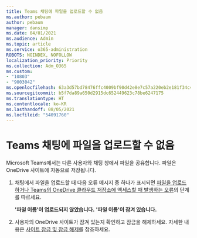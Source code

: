 ```yaml
---
title: Teams 채팅에 파일을 업로드할 수 없음
ms.author: pebaum
author: pebaum
manager: dansimp
ms.date: 04/01/2021
ms.audience: Admin
ms.topic: article
ms.service: o365-administration
ROBOTS: NOINDEX, NOFOLLOW
localization_priority: Priority
ms.collection: Adm_O365
ms.custom:
- "10803"
- "9003042"
ms.openlocfilehash: 63a3d57bd78476ffc4009bf90d42e8e7c57a220eb2e181f34c4b7833552c66cc
ms.sourcegitcommit: b5f7da89a650d2915dc652449623c78be6247175
ms.translationtype: HT
ms.contentlocale: ko-KR
ms.lasthandoff: 08/05/2021
ms.locfileid: "54091760"
---
```

# <a name="unable-to-upload-files-to-teams-chat"></a>Teams 채팅에 파일을 업로드할 수 없음

Microsoft Teams에서는 다른 사용자와 채팅 창에서 파일을 공유합니다. 파일은 OneDrive 사이트에 자동으로 저장됩니다.

1. 채팅에서 파일을 업로드할 때 다음 오류 메시지 중 하나가 표시되면 [파일을 업로드하거나 Teams의 OneDrive 클라우드 저장소에 액세스할 때 발생하는 오류](https://go.microsoft.com/fwlink/?linkid=2156015)의 단계를 따르세요.
    
    **'파일 이름'이 업로드되지 않았습니다.**
    **'파일 이름'이 잠겨 있습니다.**

1. 사용자의 OneDrive 사이트가 잠겨 있는지 확인하고 잠금을 해제하세요. 자세한 내용은 [사이트 잠금 및 잠금 해제](https://go.microsoft.com/fwlink/?linkid=2156016)를 참조하세요.